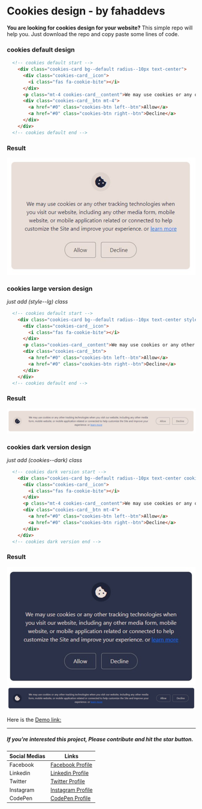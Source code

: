 # Cookies design - by fahaddevs

**You are looking for cookies design for your website?**
This simple repo will help you.
Just download the repo and copy paste some lines of code.


### cookies default design
```html
  <!-- cookies default start -->
    <div class="cookies-card bg--default radius--10px text-center">
      <div class="cookies-card__icon">
        <i class="fas fa-cookie-bite"></i>
      </div>
      <p class="mt-4 cookies-card__content">We may use cookies or any other tracking technologies when you visit our website, including any other media form, mobile website, or mobile application related or connected to help customize the Site and improve your experience. or <a href="#0">learn more</a></p>
      <div class="cookies-card__btn mt-4">
        <a href="#0" class="cookies-btn left--btn">Allow</a>
        <a href="#0" class="cookies-btn right--btn">Decline</a>
      </div>
    </div>
  <!-- cookies default end -->
```

### Result 
![Markdown Thumbnail](images/1.jpg)



### cookies large version design
*just add (style--lg) class*
```html
  <!-- cookies default start -->
    <div class="cookies-card bg--default radius--10px text-center style--lg">
      <div class="cookies-card__icon">
        <i class="fas fa-cookie-bite"></i>
      </div>
      <p class="cookies-card__content">We may use cookies or any other tracking technologies when you visit our website, including any other media form, mobile website, or mobile application related or connected to help customize the Site and improve your experience. or <a href="#0">learn more</a></p>
      <div class="cookies-card__btn">
        <a href="#0" class="cookies-btn left--btn">Allow</a>
        <a href="#0" class="cookies-btn right--btn">Decline</a>
      </div>
    </div>
  <!-- cookies default end -->
```

### Result 
![Markdown Thumbnail](images/2.jpg)



### cookies dark version design
*just add (cookies--dark) class*
```html
  <!-- cookies dark version start -->
    <div class="cookies-card bg--default radius--10px text-center cookies--dark">
      <div class="cookies-card__icon">
        <i class="fas fa-cookie-bite"></i>
      </div>
      <p class="mt-4 cookies-card__content">We may use cookies or any other tracking technologies when you visit our website, including any other media form, mobile website, or mobile application related or connected to help customize the Site and improve your experience. or <a href="#0">learn more</a></p>
      <div class="cookies-card__btn mt-4">
        <a href="#0" class="cookies-btn left--btn">Allow</a>
        <a href="#0" class="cookies-btn right--btn">Decline</a>
      </div>
    </div>
  <!-- cookies dark version end -->
```

### Result 
![Markdown Thumbnail](images/3.jpg)
![Markdown Thumbnail](images/4.jpg)


Here is the [Demo link:](https://fahaddevs.github.io/cookies-design/)


---


##### If you're interested this project, Please contribute and hit the star button.

| Social Medias | Links                                                      |
| ------------- | ---------------------------------------------------------- |
| Facebook      | [Facebook Profile](https://www.facebook.com/fahaddevs)     |
| Linkedin      | [Linkedin Profile](https://www.linkedin.com/in/fahaddevs/) |
| Twitter       | [Twitter Profile](https://twitter.com/fahaddevs)           |
| Instagram     | [Instagram Profile](https://www.instagram.com/fahaddevs/)  |
| CodePen       | [CodePen Profile](https://codepen.io/fahaddevs/)           |